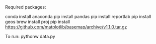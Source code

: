 Required packages:

conda install anaconda
pip install pandas
pip install reportlab
pip install geos
brew install proj
pip install https://github.com/matplotlib/basemap/archive/v1.1.0.tar.gz

To run:
pythonw data.py
